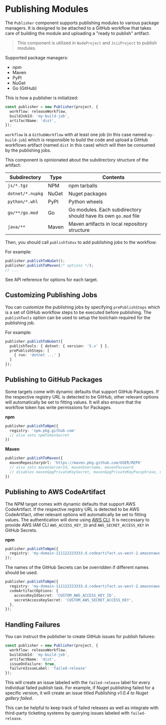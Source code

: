 # Publishing Modules

The `Publisher` component supports publishing modules to various package
managers. It is designed to be attached to a GitHub workflow that takes care of
building the module and uploading a "ready to publish" artifact.

> This component is utilized in `NodeProject` and `JsiiProject` to publish modules.

Supported package managers:

- npm
- Maven
- PyPI
- NuGet
- Go (GitHub)

This is how a publisher is initialized:

```ts
const publisher = new Publisher(project, {
  workflow: releaseWorkflow,
  buildJobId: 'my-build-job',
  artifactName: 'dist',
});
```

`workflow` is a `GithubWorkflow` with at least one job (in this case named
`my-build-job`) which is responsible to build the code and upload a GitHub
workflows artifact (named `dist` in this case) which will then be consumed by
the publishing jobs.

This component is opinionated about the subdirectory structure of the artifact:

|Subdirectory|Type|Contents|
|-|-|-|
|`js/*.tgz`|NPM|npm tarballs
|`dotnet/*.nupkg`|NuGet|Nuget packages
|`python/*.whl`|PyPI|Python wheels
|`go/**/go.mod`|Go|Go modules. Each subdirectory should have its own `go.mod` file
|`java/**`|Maven|Maven artifacts in local repository structure

Then, you should call `publishToXxx` to add publishing jobs to the workflow:

For example:

```ts
publisher.publishToNuGet();
publisher.publishToMaven(/* options */);
// ...
```

See API reference for options for each target.

## Customizing Publishing Jobs

You can customize the publishing jobs by specifying `prePublishSteps` which is a
set of GitHub workflow steps to be executed before publishing. The
`publishTools` option can be used to setup the toolchain required for the
publishing job.

For example:

```ts
publisher.publishToNuGet({
  publishTools: { dotnet: { version: '5.x' } },
  prePublishSteps: [
    { run: 'dotnet ...' }
  ]
});
```

## Publishing to GitHub Packages

Some targets come with dynamic defaults that support GitHub Packages.
If the respective registry URL is detected to be GitHub, other relevant options will automatically be set to fitting values.
It will also ensure that the workflow token has write permissions for Packages.

**npm**

```ts
publisher.publishToNpm({
  registry: 'npm.pkg.github.com'
  // also sets npmTokenSecret
})
```

**Maven**

```ts
publisher.publishToMaven({
  mavenRepositoryUrl: 'https://maven.pkg.github.com/USER/REPO'
  // also sets mavenServerId, mavenUsername, mavenPassword
  // disables mavenGpgPrivateKeySecret, mavenGpgPrivateKeyPassphrase, mavenStagingProfileId
})
```

## Publishing to AWS CodeArtifact

The NPM target comes with dynamic defaults that support AWS CodeArtifact.
If the respective registry URL is detected to be AWS CodeArtifact, other relevant options will automatically be set to fitting values.
The authentication will done using [AWS CLI](https://docs.aws.amazon.com/codeartifact/latest/ug/tokens-authentication.html). It is neccessary to provide AWS IAM CLI `AWS_ACCESS_KEY_ID` and `AWS_SECRET_ACCESS_KEY` in GitHub Secrets.

**npm**

```ts
publisher.publishToNpm({ 
  registry: 'my-domain-111122223333.d.codeartifact.us-west-2.amazonaws.com/npm/my_repo/',
});
```

The names of the GitHub Secrets can be overridden if different names should be used.

```ts
publisher.publishToNpm({ 
  registry: 'my-domain-111122223333.d.codeartifact.us-west-2.amazonaws.com/npm/my_repo/',
  codeArtifactOptions: {
    accessKeyIdSecret: 'CUSTOM_AWS_ACCESS_KEY_ID',
    secretAccessKeySecret: 'CUSTOM_AWS_SECRET_ACCESS_KEY',
  },
});
```

## Handling Failures

You can instruct the publisher to create GitHub issues for publish failures:

```ts
const publisher = new Publisher(project, {
  workflow: releaseWorkflow,
  buildJobId: 'my-build-job',
  artifactName: 'dist',
  issueOnFailure: true,
  failureIssueLabel: 'failed-release'
});
```

This will create an issue labeled with the `failed-release` label for every individual failed publish task.
For example, if Nuget publishing failed for a specific version, it will create an issue titled *Publishing v1.0.4 to Nuget gallery failed*.

This can be helpful to keep track of failed releases as well as integrate with third-party ticketing systems by querying issues labeled with `failed-release`.
